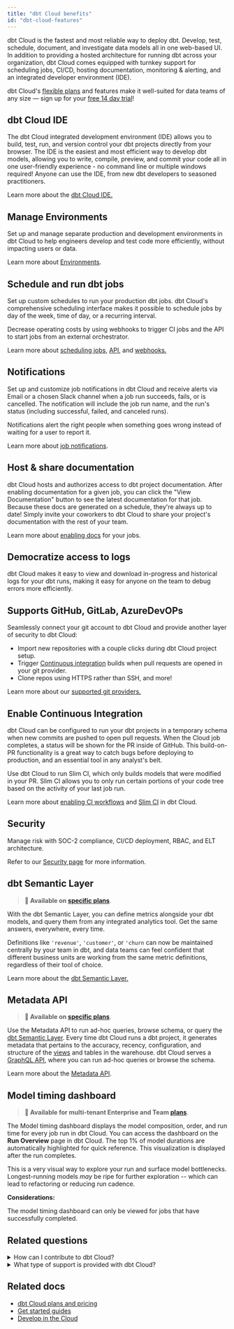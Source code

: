```yaml
---
title: "dbt Cloud benefits"
id: "dbt-cloud-features"
---
```


dbt Cloud is the fastest and most reliable way to deploy dbt. Develop, test, schedule, document, and investigate data models all in one web-based UI. In addition to providing a hosted architecture for running dbt across your organization, dbt Cloud comes equipped with turnkey support for scheduling jobs, CI/CD, hosting documentation, monitoring & alerting, and an integrated developer environment (IDE).

dbt Cloud's [flexible plans](https://www.getdbt.com/pricing/) and features make it well-suited for data teams of any size &mdash; sign up for your [free 14 day trial](https://www.getdbt.com/signup/)!

<!--

<div className="grid--2-col">

<Card
    title="dbt Cloud IDE"
    body="The dbt Cloud integrated development environment (IDE) allows you to build, test, run, and version control your dbt projects directly from your browser."
link="/docs/get-started/develop-in-the-cloud"
    icon="pencil-paper"/>

<Card
    title="Manage Environments"
    body="Set up and manage separate production and development environments in dbt Cloud to help engineers develop and test code more efficiently, without impacting users or data."
    link="/docs/collaborate/environments"
    icon="pencil-paper"/>

  <Card
    title="Schedule and run dbt jobs"
    body="Set up custom schedules to run your production dbt jobs. dbt Cloud's comprehensive scheduling interface makes it possible to schedule jobs by day of the week, time of day, or a recurring interval."
    link="/docs/get-started/getting-started-dbt-core"
    icon="pencil-paper"/>

  <Card
    title="Notifications"
    body="Set up and customize job notifications in dbt Cloud and receive alerts via Email or a chosen Slack channel when a job run succeeds, fails, or is cancelled. Notifications alert the right people when something goes wrong instead of waiting for a user to report it."
    link="/docs/get-started/getting-started-dbt-core"
    icon="pencil-paper"/>    
    
   <Card
    title="Notifications"
    body="Set up and customize job notifications in dbt Cloud and receive alerts via Email or a chosen Slack channel when a job run succeeds, fails, or is cancelled. Notifications alert the right people when something goes wrong instead of waiting for a user to report it."
    link="/docs/get-started/getting-started-dbt-core"
    icon="pencil-paper"/>    

   <Card
    title="Notifications"
    body="Set up and customize job notifications in dbt Cloud and receive alerts via Email or a chosen Slack channel when a job run succeeds, fails, or is cancelled. Notifications alert the right people when something goes wrong instead of waiting for a user to report it."
    link="/docs/get-started/getting-started-dbt-core"
    icon="pencil-paper"/>      

</div>

-->



## dbt Cloud IDE

The dbt Cloud integrated development environment (IDE) allows you to build, test, run, and version control your dbt projects directly from your browser. The IDE is the easiest and most efficient way to develop dbt models, allowing you to write, compile, preview, and commit your code all in one user-friendly experience - no command line or multiple windows required! Anyone can use the IDE, from new dbt developers to seasoned practitioners.

Learn more about the [dbt Cloud IDE.](/docs/get-started/develop-in-the-cloud) 



<Lightbox src="/img/docs/dbt-cloud/cloud-ide/cloud-ide-new.jpg" title="dbt Cloud IDE"/>



## Manage Environments
Set up and manage separate production and development environments in dbt Cloud to help engineers develop and test code more efficiently, without impacting users or data. 

Learn more about [Environments](/docs/collaborate/environments).

## Schedule and run dbt jobs

Set up custom schedules to run your production dbt jobs. dbt Cloud's comprehensive scheduling interface makes it possible to schedule jobs by day of the week, time of day, or a recurring interval.

Decrease operating costs by using webhooks to trigger CI jobs and the API to start jobs from an external orchestrator.

Learn more about [scheduling jobs](/docs/get-started/getting-started/building-your-first-project/schedule-a-job), [API](/docs/dbt-cloud-apis/overview), and [webhooks.](/docs/deploy/cloud-ci-job#using-a-webhook-trigger) 

<Lightbox src="/img/docs/dbt-cloud/overview-job-schedule.gif" title="Scheduling jobs with dbt Cloud"/>

## Notifications

Set up and customize job notifications in dbt Cloud and receive alerts via Email or a chosen Slack channel when a job run succeeds, fails, or is cancelled. The notification will include the job run name, and the run's status (including successful, failed, and canceled runs). 

Notifications alert the right people when something goes wrong instead of waiting for a user to report it.

Learn more about [job notifications](/docs/deploy/job-notifications).

## Host & share documentation

dbt Cloud hosts and authorizes access to dbt project documentation. After enabling documentation for a given job, you can click the "View Documentation" button to see the latest documentation for that job. Because these docs are generated on a schedule, they're always up to date! Simply invite your coworkers to dbt Cloud to share your project's documentation with the rest of your team.

Learn more about [enabling docs](/docs/collaborate/build-and-view-your-docs) for your jobs.

<Lightbox src="/img/docs/dbt-cloud/using-dbt-cloud/viewing-docs.gif" title="Viewing documentation in dbt Cloud"/>

## Democratize access to logs

dbt Cloud makes it easy to view and download in-progress and historical logs for your dbt runs, making it easy for anyone on the team to debug errors more efficiently.

<Lightbox src="/img/docs/dbt-cloud/dbt-run-logs.png" title="Viewing logs for a dbt run"/>

## Supports GitHub, GitLab, AzureDevOPs

Seamlessly connect your git account to dbt Cloud and provide another layer of security to dbt Cloud:

- Import new repositories with a couple clicks during dbt Cloud project setup.
- Trigger [Continuous integration](/docs/deploy/cloud-ci-job) builds when pull requests are opened in your git provider.
- Clone repos using HTTPS rather than SSH, and more!

Learn more about our [supported git providers.](/docs/collaborate/git/connect-github)

## Enable Continuous Integration

dbt Cloud can be configured to run your dbt projects in a temporary schema when new commits are pushed to open pull requests. When the Cloud job completes, a status will be shown for the PR inside of GitHub. This build-on-PR functionality is a great way to catch bugs before deploying to production, and an essential tool in any analyst's belt.

Use dbt Cloud to run Slim CI, which only builds models that were modified in your PR. Slim CI allows you to only run certain portions of your code tree based on the activity of your last job run.

Learn more about [enabling CI workflows](/docs/deploy/cloud-ci-job) and [Slim CI](/docs/deploy/cloud-ci-job#understanding-dbt-cloud-slim-ci) in dbt Cloud.

<Lightbox src="/img/docs/dbt-cloud/813b88c-Screen_Shot_2019-02-08_at_4.54.41_PM.png" title=""/>

## Security

Manage risk with SOC-2 compliance, CI/CD deployment, RBAC, and ELT architecture. 

Refer to our [Security page](https://www.getdbt.com/security/) for more information.

## dbt Semantic Layer
>**📌 Available on [specific plans](https://www.getdbt.com/pricing/)**.

With the dbt Semantic Layer, you can define metrics alongside your dbt models, and query them from any integrated analytics tool. Get the same answers, everywhere, every time.

Definitions like `'revenue'`, `'customer'`, or `'churn` can now be maintained centrally by your team in dbt, and data teams can feel confident that different business units are working from the same metric definitions, regardless of their tool of choice.

Learn more about the [dbt Semantic Layer.](/docs/use-dbt-semantic-layer/dbt-semantic-layer) 

## Metadata API

>**📌 Available on [specific plans](https://www.getdbt.com/pricing/)**.

Use the Metadata API to run ad-hoc queries, browse schema, or query the [dbt Semantic Layer](/docs/use-dbt-semantic-layer/quickstart-semantic-layer). Every time dbt Cloud runs a dbt project, it generates metadata that pertains to the accuracy, recency, configuration, and structure of the [views](https://docs.getdbt.com/terms/view) and tables in the warehouse. dbt Cloud serves a [GraphQL API](https://metadata.cloud.getdbt.com/graphiql), where you can run ad-hoc queries or browse the schema. 

Learn more about the [Metadata API](/docs/dbt-cloud-apis/metadata-api).

## Model timing dashboard

>**📌 Available for multi-tenant Enterprise and Team [plans](https://www.getdbt.com/pricing/)**.

The Model timing dashboard displays the model composition, order, and run time for every job run in dbt Cloud. You can access the dashboard on the **Run Overview** page in dbt Cloud. The top 1% of model durations are automatically highlighted for quick reference. This visualization is displayed after the run completes.

This is a very visual way to explore your run and surface model bottlenecks. Longest-running models *may* be ripe for further exploration -- which can lead to refactoring or reducing run cadence.

**Considerations:**

The model timing dashboard can only be viewed for jobs that have successfully completed.

<Lightbox src="/img/docs/dbt-cloud/Model-timing-tab.png" title="Model timing tab"/>

## Related questions

<details>
  <summary>How can I contribute to dbt Cloud?</summary>
  <div>
    <div>Anyone can contribute to the dbt project. And whether it's a dbt package, a plugin, dbt-core, or this documentation site, contributing to the open source code that supports the dbt ecosystem is a great way to level yourself up as a developer, and give back to the community. See <a href="https://docs.getdbt.com/community/resources/oss-expectations">Contributing</a> for details on what to expect when contributing to the dbt open source software (OSS). </div>
  </div>
</details>
<details>
  <summary>What type of support is provided with dbt Cloud?</summary>
  <div>
    <div>The global dbt Support team is available to dbt Cloud customers by email or in-product live chat. Developer and Team accounts offer 24x5 support, while Enterprise customers have priority access and options for custom coverage. <br></br><br></br>Additionally, Enterprise plan customers receive implementation assistance, dedicated account management, and a dbt Labs Security and Legal review. <br></br><br></br> If you have project-related or modeling questions, review <a href="https://docs.getdbt.com/docs/dbt-cloud/cloud-dbt-cloud-support">our Support page</a> or <a href="http://getdbt.slack.com/">dbt Community Slack</a> to get help as well. </div>
  </div>
</details>


## Related docs

- [dbt Cloud plans and pricing](https://www.getdbt.com/pricing/)
- [Get started guides](/docs/get-started/getting-started/set-up-dbt-cloud)
- [Develop in the Cloud](/docs/get-started/develop-in-the-cloud)
